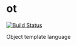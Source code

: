 # ot
[![Build Status](https://drone.io/github.com/kpmy/ot/status.png)](https://drone.io/github.com/kpmy/ot/latest)

Object template language
